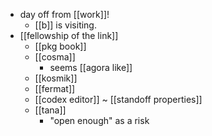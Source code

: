 - day off from [[work]]!
  - [[b]] is visiting.
- [[fellowship of the link]]
  - [[pkg book]]
  - [[cosma]]
    - seems [[agora like]]
  - [[kosmik]]
  - [[fermat]]
  - [[codex editor]] ~ [[standoff properties]]
  - [[tana]]
    - "open enough" as a risk
